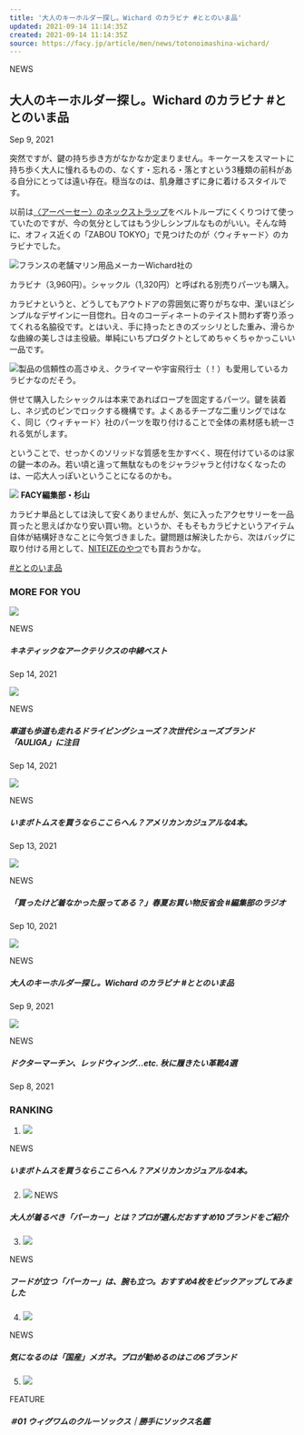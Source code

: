 ```yaml
---
title: '大人のキーホルダー探し。Wichard のカラビナ #ととのいま品'
updated: 2021-09-14 11:14:35Z
created: 2021-09-14 11:14:35Z
source: https://facy.jp/article/men/news/totonoimashina-wichard/
---
```


NEWS

## 大人のキーホルダー探し。Wichard のカラビナ #ととのいま品

Sep 9, 2021

突然ですが、鍵の持ち歩き方がなかなか定まりません。キーケースをスマートに持ち歩く大人に憧れるものの、なくす・忘れる・落とすという3種類の前科がある自分にとっては遠い存在。穏当なのは、肌身離さずに身に着けるスタイルです。

以前は[〈アーペーセー〉のネックストラップ](https://facy.jp/article/men/news/totonoimashina-sugiyama-apcneckpiece/)をベルトループにくくりつけて使っていたのですが、今の気分としてはもう少しシンプルなものがいい。そんな時に、オフィス近くの「ZABOU TOKYO」で見つけたのが〈ウィチャード〉のカラビナでした。

![](https://cdn.media.facy.jp/article-media/2021/09/09135516/IMG_3060-1.jpg)フランスの老舗マリン用品メーカーWichard社の

カラビナ（3,960円）。シャックル（1,320円）と呼ばれる別売りパーツも購入。

カラビナというと、どうしてもアウトドアの雰囲気に寄りがちな中、潔いほどシンプルなデザインに一目惚れ。日々のコーディネートのテイスト問わず寄り添ってくれる名脇役です。とはいえ、手に持ったときのズッシリとした重み、滑らかな曲線の美しさは主役級。単純にいちプロダクトとしてめちゃくちゃかっこいい一品です。

![](https://cdn.media.facy.jp/article-media/2021/09/09135448/IMG_3063.jpg)製品の信頼性の高さゆえ、クライマーや宇宙飛行士（！）も愛用しているカラビナなのだそう。

併せて購入したシャックルは本来であればロープを固定するパーツ。鍵を装着し、ネジ式のピンでロックする機構です。よくあるチープな二重リングではなく、同じ〈ウィチャード〉社のパーツを取り付けることで全体の素材感も統一される気がします。

ということで、せっかくのソリッドな質感を生かすべく、現在付けているのは家の鍵一本のみ。若い頃と違って無駄なものをジャラジャラと付けなくなったのは、一応大人っぽいということになるのかも。

![](https://cdn.media.facy.jp/article-media/2020/11/18140713/150px-ryoto.jpg)
**FACY編集部・杉山**

カラビナ単品としては決して安くありませんが、気に入ったアクセサリーを一品買ったと思えばかなり安い買い物。というか、そもそもカラビナというアイテム自体が結構好きなことに今気づきました。鍵問題は解決したから、次はバッグに取り付ける用として、[NITEIZEのやつ](https://www.amazon.co.jp/NITEIZE-%E3%83%8A%E3%82%A4%E3%83%88%E3%82%A2%E3%82%A4%E3%82%BA-%E3%82%A8%E3%82%B9%E3%83%93%E3%83%8A%E3%83%BC-%E3%82%B9%E3%83%A9%E3%82%A4%E3%83%89%E3%83%AD%E3%83%83%E3%82%AF-LSB4-01-R3/dp/B00BKVPV8Y/ref=sr_1_6?__mk_ja_JP=%E3%82%AB%E3%82%BF%E3%82%AB%E3%83%8A&dchild=1&keywords=NITEIZE%28%E3%83%8A%E3%82%A4%E3%83%88%E3%82%A2%E3%82%A4%E3%82%BA%29+%E3%82%A8%E3%82%B9%E3%83%93%E3%83%8A%E3%83%BC+%234&qid=1631172662&s=sports&sr=1-6)でも買おうかな。

[#ととのいま品](https://facy.jp/article/men/tag/%e3%81%a8%e3%81%a8%e3%81%ae%e3%81%84%e3%81%be%e5%93%81)

### MORE FOR YOU

![](https://cdn.media.facy.jp/article-media/2021/09/14141640/totonoimashina-arcteryx-atomslvest2-1024x1024.jpg)

NEWS

##### キネティックなアークテリクスの中綿ベスト

Sep 14, 2021

![](https://cdn.media.facy.jp/article-media/2021/09/13142156/auliga-thumbnail-768x768.jpg)

NEWS

##### 車道も歩道も走れるドライビングシューズ？次世代シューズブランド「AULIGA」に注目

Sep 14, 2021

![](https://cdn.media.facy.jp/article-media/2021/09/10183255/amekaji-bottoms4-1024x1024.jpg)

NEWS

##### いまボトムスを買うならここらへん？アメリカンカジュアルな4本。

Sep 13, 2021

![](https://cdn.media.facy.jp/article-media/2021/09/09190336/110-929901-0-image-1325950.jpg)

NEWS

##### 「買ったけど着なかった服ってある？」春夏お買い物反省会 #編集部のラジオ

Sep 10, 2021

![](https://cdn.media.facy.jp/article-media/2021/09/09171040/wichard-thumbnail-768x768.jpg)

NEWS

##### 大人のキーホルダー探し。Wichard のカラビナ #ととのいま品

Sep 9, 2021

![](https://cdn.media.facy.jp/article-media/2021/09/08160618/leathershoes-4-thumbnail-768x768.jpg)

NEWS

##### ドクターマーチン、レッドウィング…etc. 秋に履きたい革靴4選

Sep 8, 2021

### RANKING

1. ![](https://cdn.media.facy.jp/article-media/2021/09/10183255/amekaji-bottoms4-1024x1024.jpg)

NEWS

##### いまボトムスを買うならここらへん？アメリカンカジュアルな4本。

2. ![](https://cdn.media.facy.jp/article-media/2020/10/01183312/1018520.jpg)
NEWS

##### 大人が着るべき「パーカー」とは？プロが選んだおすすめ10ブランドをご紹介

3. ![](https://cdn.media.facy.jp/article-media/2020/10/01165854/original_c60363ec.jpg)

NEWS

##### フードが立つ「パーカー」は、腕も立つ。おすすめ4枚をピックアップしてみました

4. ![](https://cdn.media.facy.jp/article-media/2020/10/01183031/129651774_o8.jpg)

NEWS

##### 気になるのは「国産」メガネ。プロが勧めるのはこの6ブランド

5. ![](https://cdn.media.facy.jp/article-media/2021/09/13110209/3C4DB725-464C-4457-B90F-C752AE071B58.jpeg)

FEATURE

##### ＃01 ウィグワムのクルーソックス｜勝手にソックス名鑑